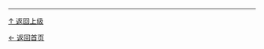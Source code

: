



----
[↑ 返回上级](https://github.com/asin929/linux-software/blob/master/Text-Processing/Text-Processing.md)

[← 返回首页](https://github.com/asin929/linux-software)
